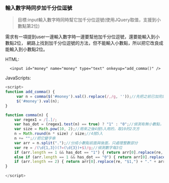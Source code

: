 ### 輸入數字時同步加千分位逗號
> 目標:input輸入數字時同時幫它加千分位逗號(使用JQuery取值，支援到小數點第2位)

需求有一項提到user一邊輸入數字時一邊要幫他加千分位逗號，還要能輸入到小數點2位，
網路上找到加千分位逗號的方法，但不能輸入小數點，所以把它改良成能輸入到小數點2位。

HTML:
```
  <input id="money" name="money" type="text" onkeyup="add_comma()" />
```
JavaScripts:
```javascript
<script>
function add_comma() {
     var n = comma($('#money').val().replace(/,/g, ''));//先把之前已加完的逗號拿掉再加
     $('#money').val(n);
}

function comma(n) {
    var regex1 = /[.]/;
    var has_dot = (regex1.test(n) == true) ? "1" : "0";//偵測有無小數點，有:1；沒:0
    var size = Math.pow(10, 2);//用來之後4捨5入用的，取10的2次方
    n = Math.round(n * size) / size;//4捨5入
    n += "";//把它變字串
    var arr = n.split(".");//分成小數點前面與後面，只處理整數部分
    var re = /(\d{1,3})(?=(\d{3})+$)/g;//偵測數字每3位
    if (arr.length == 1 && has_dot == "1") { return arr[0].replace(re, "$1,") + "."; }//有輸入小數點，但後面沒打完，幫她保留小數點符號
    else if (arr.length == 1 && has_dot == "0") { return arr[0].replace(re, "$1,"); }//沒輸入小數點，直接回傳加完逗號的數字
    if (arr.length == 2) { return arr[0].replace(re, "$1,") + "." + arr[1]; }//有輸入小數點+數字，回傳加完逗號的整數與小數點與小數點後數字
}
    
</script>
```
